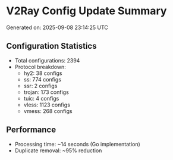 # V2Ray Config Update Summary
Generated on: 2025-09-08 23:14:25 UTC

## Configuration Statistics
- Total configurations: 2394
- Protocol breakdown:
  - hy2: 38 configs
  - ss: 774 configs
  - ssr: 2 configs
  - trojan: 173 configs
  - tuic: 4 configs
  - vless: 1123 configs
  - vmess: 268 configs

## Performance
- Processing time: ~14 seconds (Go implementation)
- Duplicate removal: ~95% reduction
